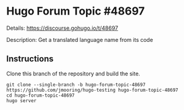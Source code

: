 # Hugo Forum Topic #48697

Details: <https://discourse.gohugo.io/t/48697>

Description: Get a translated language name from its code

## Instructions

Clone this branch of the repository and build the site.

```text
git clone --single-branch -b hugo-forum-topic-48697 https://github.com/jmooring/hugo-testing hugo-forum-topic-48697
cd hugo-forum-topic-48697
hugo server
```
